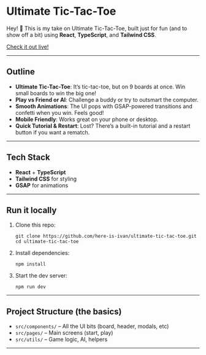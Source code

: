 # Ultimate Tic-Tac-Toe

Hey! 👋 This is my take on Ultimate Tic-Tac-Toe, built just for fun (and to show off a bit) using **React**, **TypeScript**, and **Tailwind CSS**.

[Check it out live!](https://ultimate-tic-tac-toe-five.vercel.app/)

---

## Outline

- **Ultimate Tic-Tac-Toe**: It’s tic-tac-toe, but on 9 boards at once. Win small boards to win the big one!
- **Play vs Friend or AI**: Challenge a buddy or try to outsmart the computer.
- **Smooth Animations**: The UI pops with GSAP-powered transitions and confetti when you win. Feels good!
- **Mobile Friendly**: Works great on your phone or desktop.
- **Quick Tutorial & Restart**: Lost? There’s a built-in tutorial and a restart button if you want a rematch.

---

## Tech Stack

- **React** + **TypeScript**
- **Tailwind CSS** for styling
- **GSAP** for animations

---

## Run it locally

1. Clone this repo:
   ```
   git clone https://github.com/here-is-ivan/ultimate-tic-tac-toe.git
   cd ultimate-tic-tac-toe
   ```
2. Install dependencies:
   ```
   npm install
   ```
3. Start the dev server:
   ```
   npm run dev
   ```

---

## Project Structure (the basics)

- `src/components/` – All the UI bits (board, header, modals, etc)
- `src/pages/` – Main screens (start, play)
- `src/utils/` – Game logic, AI, helpers

---